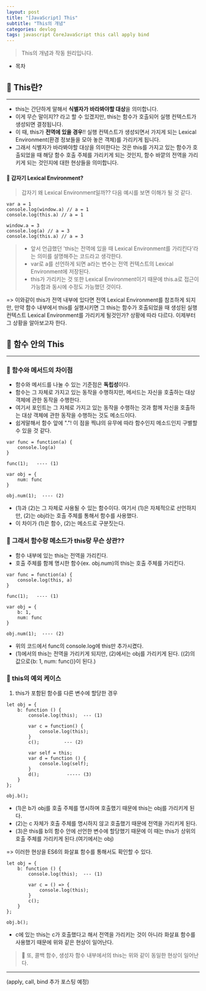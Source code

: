 ```yaml
---
layout: post
title: "[JavaScript] This"
subtitle: "This의 개념"
categories: devlog
tags: javascript CoreJavaScript this call apply bind
---
```


> This의 개념과 작동 원리입니다.

<!--more-->

- 목차

## 📌 This란?

---

- this는 간단하게 말해서 <b>식별자가 바라봐야할 대상</b>을 의미합니다.
- 이게 무슨 말이지?? 라고 할 수 있겠지만, this는 함수가 호출되어 실행 컨텍스트가 생성되면 결정됩니다.
- 이 때, this가 <b>전역에 있을 경우</b>!! 실행 컨텍스트가 생성되면서 가지게 되는 Lexical Environment(환경 정보들을 모아 놓은 객체)를 가리키게 됩니다.
- 그래서 식별자가 바라봐야할 대상을 의미한다는 것은 this를 가지고 있는 함수가 호출되었을 때 해당 함수 호출 주체를 가리키게 되는 것인지, 함수 바깥의 전역을 가리키게 되는 것인지에 대한 현상들을 의미합니다.

#### 🎈 갑자기 Lexical Environment?

> 갑자기 왜 Lexical Environment일까?? 다음 예시를 보면 이해가 될 것 같다.

```
var a = 1
console.log(window.a) // a = 1
console.log(this.a) // a = 1

window.a = 3
console.log(a) // a = 3
console.log(this.a) // a = 3
```

> - 앞서 언급했던 'this는 전역에 있을 때 Lexical Environment를 가리킨다'라는 의미를 설명해주는 코드라고 생각한다.
> - var로 a를 선언하게 되면 a라는 변수는 전역 컨텍스트의 Lexical Environment에 저장된다.
> - this가 가리키는 것 또한 Lexical Environment이기 때문에 this.a로 접근이 가능함과 동시에 수정도 가능했던 것이다.

=> 이와같이 this가 전역 내부에 있다면 전역 Lexical Environment를 참조하게 되지만, 만약 함수 내부에서 this를 실행시키면 그 this는 함수가 호출되었을 때 생성된 실행 컨텍스트 Lexical Environment를 가리키게 될것인가? 상황에 따라 다르다. 이제부터 그 상황을 알아보고자 한다.

## 📌 함수 안의 This

---

### 🌱 함수와 메서드의 차이점

- 함수와 메서드를 나눌 수 있는 기준점은 <b>독립성</b>이다.
- 함수는 그 자체로 가지고 있는 동작을 수행하지만, 메서드는 자신을 호출하는 대상 객체에 관한 동작을 수행한다.
- 여기서 포인트는 그 자체로 가지고 있는 동작을 수행하는 것과 함께 자신을 호출하는 대상 객체에 관한 동작을 수행하는 것도 메소드이다.
- 쉽게말해서 함수 앞에 "."! 이 점을 찍냐의 유무에 따라 함수인지 메소드인지 구별할 수 있을 것 같다.

```
var func = function(a) {
    console.log(a)
}

func(1);   ---- (1)

var obj = {
    num: func
}

obj.num(1);  ---- (2)
```

- (1)과 (2)는 그 자체로 사용될 수 있는 함수이다. 여기서 (1)은 자체적으로 선언하지만, (2)는 obj라는 호출 주체를 통해서 함수를 사용했다.
- 이 차이가 (1)은 함수, (2)는 메소드로 구분짓는다.

### 🌱 그래서 함수랑 메소드가 this랑 무슨 상관??

- 함수 내부에 있는 this는 전역을 가리킨다.
- 호출 주체를 함께 명시한 함수(ex. obj.num)의 this는 호출 주체를 가리킨다.

```
var func = function(a) {
    console.log(this, a)
}

func(1);   ---- (1)

var obj = {
    b: 1,
    num: func
}

obj.num(1);  ---- (2)
```

- 위의 코드에서 func의 console.log에 this만 추가시켰다.
- (1)에서의 this는 전역을 가리키게 되지만, (2)에서는 obj를 가리키게 된다. ((2)의 값으로{b: 1, num: func()}이 된다.)

### 🌱 this의 예외 케이스

1. this가 포함된 함수를 다른 변수에 할당한 경우

```
let obj = {
    b: function () {
        console.log(this);  --- (1)

        var c = function() {
            console.log(this);
        }
        c();         --- (2)

        var self = this;
        var d = function () {
            console.log(self);
        }
        d();          ----- (3)
    }
};

obj.b();
```

- (1)은 b가 obj를 호출 주체를 명시하며 호출했기 때문에 this는 obj를 가리키게 된다.
- (2)는 c 자체가 호출 주체를 명시하지 않고 호출했기 때문에 전역을 가리키게 된다.
- (3)은 this를 b의 함수 안에 선언한 변수에 할당했기 때문에 이 때는 this가 상위의 호출 주체를 가리키게 된다.(여기에서는 obj)

=> 이러한 현상을 ES6의 화살표 함수를 통해서도 확인할 수 있다.

```
let obj = {
    b: function () {
        console.log(this);  --- (1)

        var c = () => {
            console.log(this);
        }
        c();
    }
};

obj.b();
```

- c에 있는 this는 c가 호출했다고 해서 전역을 가리키는 것이 아니라 화살표 함수를 사용했기 때문에 위와 같은 현상이 일어난다.

> 🎈 또, 콜백 함수, 생성자 함수 내부에서의 this는 위와 같이 동일한 현상이 일어난다.

---

(apply, call, bind 추가 포스팅 예정)
